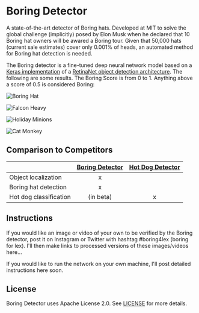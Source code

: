 # Boring Detector

A state-of-the-art detector of Boring hats. Developed at MIT to solve the global challenge (implicitly) posed by Elon
Musk when he declared that 10 Boring hat owners will be awared a Boring tour. Given that 50,000 hats (current sale
estimates) cover only 0.001% of heads, an automated method for Boring hat detection is needed.

The Boring detector is a fine-tuned deep neural network model based on a [Keras implementation][3] of a
[RetinaNet object detection architecture][4]. The following are some results. The Boring Score is from 0 to 1. Anything
above a score of 0.5 is considered Boring:

![Boring Hat](https://github.com/lexfridman/boring-detector/raw/master/showcase/boring-hat-fast-detected.gif)

![Falcon Heavy](https://github.com/lexfridman/boring-detector/raw/master/showcase/falcon-heavy-detected.gif)

![Holiday Minions](https://github.com/lexfridman/boring-detector/raw/master/showcase/holiday-minions-detected.gif)

![Cat Monkey](https://github.com/lexfridman/boring-detector/raw/master/showcase/cat-monkey-detected.gif)


## Comparison to Competitors

|                        |   [Boring Detector][1]  |  [Hot Dog Detector][2]  |
| ---------------------- |:-----------------------:|:-----------------------:|
| Object localization    |            x            |                         |
| Boring hat detection   |            x            |                         |
| Hot dog classification |        (in beta)        |            x            |

[1]: https://lex.mit.edu/boring
[2]: https://play.google.com/store/apps/details?id=com.seefoodtechnologies.nothotdog&hl=en
[3]: https://github.com/fizyr/keras-retinanet 
[4]: https://arxiv.org/abs/1708.02002

## Instructions

If you would like an image or video of your own to be verified by the Boring detector, post it on Instagram or Twitter with
hashtag #boring4lex (boring for lex). I'll then make links to processed versions of these images/videos here...

If you would like to run the network on your own machine, I'll post detailed instructions here soon.

## License

Boring Detector uses Apache License 2.0. See
[LICENSE](https://github.com/lexfridman/boring-detector/blob/master/LICENSE) for more details.
